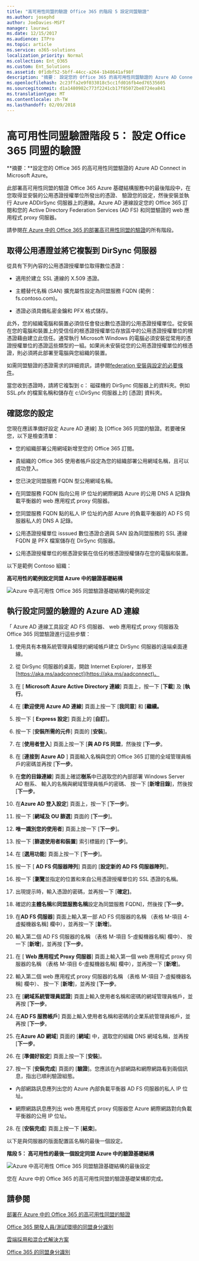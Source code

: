 ```yaml
---
title: "高可用性同盟的驗證 Office 365 的階段 5 設定同盟驗證"
ms.author: josephd
author: JoeDavies-MSFT
manager: laurawi
ms.date: 12/15/2017
ms.audience: ITPro
ms.topic: article
ms.service: o365-solutions
localization_priority: Normal
ms.collection: Ent_O365
ms.custom: Ent_Solutions
ms.assetid: 0f1dbf52-5bff-44cc-a264-1b48641af98f
description: "摘要： 設定您的 Office 365 的高可用性同盟驗證的 Azure AD Connect in Microsoft Azure。"
ms.openlocfilehash: 2c23ffa2e9f033018c5cc1fd016fb4ed76535605
ms.sourcegitcommit: d1a1480982c773f2241cb17f85072be8724ea841
ms.translationtype: MT
ms.contentlocale: zh-TW
ms.lasthandoff: 02/09/2018
---
```

# <a name="high-availability-federated-authentication-phase-5-configure-federated-authentication-for-office-365"></a>高可用性同盟驗證階段 5： 設定 Office 365 同盟的驗證

 **摘要：**設定您的 Office 365 的高可用性同盟驗證的 Azure AD Connect in Microsoft Azure。
 
此部署高可用性同盟的驗證 Office 365 Azure 基礎結構服務中的最後階段中，在您取得並安裝的公用憑證授權單位所發出的憑證、 驗證您的設定，然後安裝並執行 Azure ADDirSync 伺服器上的連線。Azure AD 連線設定您的 Office 365 訂閱和您的 Active Directory Federation Services (AD FS) 和同盟驗證的 web 應用程式 proxy 伺服器。
  
請參閱[在 Azure 中的 Office 365 的部署高可用性同盟的驗證](deploy-high-availability-federated-authentication-for-office-365-in-azure.md)的所有階段。
  
## <a name="get-a-public-certificate-and-copy-it-to-the-dirsync-server"></a>取得公用憑證並將它複製到 DirSync 伺服器

從具有下列內容的公用憑證授權單位取得數位憑證：
  
- 適用於建立 SSL 連線的 X.509 憑證。
    
- 主體替代名稱 (SAN) 擴充屬性設定為同盟服務 FQDN (範例： fs.contoso.com)。
    
- 憑證必須具備私密金鑰和 PFX 格式儲存。
    
此外，您的組織電腦和裝置必須信任會發出數位憑證的公用憑證授權單位。從安裝在您的電腦和裝置上的受信任的根憑證授權單位存放區中的公用憑證授權單位的根憑證藉由建立此信任。通常執行 Microsoft Windows 的電腦必須安裝從常用的憑證授權單位的憑證這些類型的一組。如果尚未安裝從您的公用憑證授權單位的根憑證，則必須將此部署至電腦與您組織的裝置。
  
如需同盟驗證的憑證需求的詳細資訊，請參閱[federation 安裝與設定的必要條件](https://docs.microsoft.com/azure/active-directory/connect/active-directory-aadconnect-prerequisites#prerequisites-for-federation-installation-and-configuration)。
  
當您收到憑證時，請將它複製到 c： 磁碟機的 DirSync 伺服器上的資料夾。例如 SSL.pfx 的檔案名稱和儲存在 c:\\DirSync 伺服器上的 [憑證] 資料夾。
  
## <a name="verify-your-configuration"></a>確認您的設定

您現在應該準備好設定 Azure AD 連線] 及 [Office 365 同盟的驗證。若要確保您，以下是檢查清單：
  
- 您的組織部署公用網域新增至您的 Office 365 訂閱。
    
- 貴組織的 Office 365 使用者帳戶設定為您的組織部署公用網域名稱，且可以成功登入。
    
- 您已決定同盟服務 FQDN 型公用網域名稱。
    
- 在同盟服務 FQDN 指向公用 IP 位址的網際網路 Azure 的公用 DNS A 記錄負載平衡器的 web 應用程式 proxy 伺服器。
    
- 您同盟服務 FQDN 點的私人 IP 位址的內部 Azure 的負載平衡器的 AD FS 伺服器私人的 DNS A 記錄。
    
- 公用憑證授權單位 isssued 數位憑證合適與 SAN 設為同盟服務的 SSL 連線 FQDN 是 PFX 檔案儲存在 DirSync 伺服器。
    
- 公用憑證授權單位的根憑證安裝在信任的根憑證授權儲存在您的電腦和裝置。
    
以下是範例 Contoso 組織：
  
**高可用性的範例設定同盟 Azure 中的驗證基礎結構**

![Azure 中高可用性 Office 365 同盟驗證基礎結構的範例設定](images/ac1a6a0d-0156-4407-9336-6e4cd6db8633.png)
  
## <a name="run-azure-ad-connect-to-configure-federated-authentication"></a>執行設定同盟的驗證的 Azure AD 連線

「 Azure AD 連線工具設定 AD FS 伺服器、 web 應用程式 proxy 伺服器及 Office 365 同盟驗證進行這些步驟：
  
1. 使用具有本機系統管理員權限的網域帳戶建立 DirSync 伺服器的遠端桌面連線。
    
2. 從 DirSync 伺服器的桌面，開啟 Internet Explorer，並移至[https://aka.ms/aadconnect](https://aka.ms/aadconnect)。
    
3. 在 [ **Microsoft Azure Active Directory 連線**] 頁面上，按一下 [**下載**] 及 [**執行**。
    
4. 在 [**歡迎使用 Azure AD 連線**] 頁面上按一下 [**我同意**] 和 [**繼續。**
    
5. 按一下 [ **Express 設定**] 頁面上的 [**自訂**]。
    
6. 按一下 [**安裝所需的元件**] 頁面的 [**安裝**]。
    
7. 在 [**使用者登入**] 頁面上按一下 [**與 AD FS 同盟**，然後按 [**下一步**。
    
8. 在 [**連接到 Azure AD** ] 頁面輸入名稱與您的 Office 365 訂閱的全域管理員帳戶的密碼並再按 [**下一步**。
    
9. 在**您的目錄連線**] 頁面上確認**樹系**中已選取您的內部部署 Windows Server AD 樹系、 輸入的名稱與網域管理員帳戶的密碼、 按一下 [**新增目錄**]，然後按 [**下一步**。
    
10. 在**Azure AD 登入設定**] 頁面上，按一下 [**下一步**]。
    
11. 按一下 [**網域及 OU 篩選**] 頁面的 [**下一步**]。
    
12. **唯一識別您的使用者**] 頁面上按一下 [**下一步**]。
    
13. 按一下 [**篩選使用者和裝置**] 索引標籤的 [**下一步**]。
    
14. 在 [**選用功能**] 頁面上按一下 [**下一步**]。
    
15. 按一下 [ **AD FS 伺服器陣列**] 頁面的 [**設定新的 AD FS 伺服器陣列**]。
    
16. 按一下 [**瀏覽**並指定的位置和來自公用憑證授權單位的 SSL 憑證的名稱。
    
17. 出現提示時，輸入憑證的密碼，並再按一下 [**確定]**。
    
18. 確認的**主體名稱**和**同盟服務名稱**設定為同盟服務 FQDN]，然後按 [**下一步**。
    
19. 在**AD FS 伺服器**] 頁面上輸入第一部 AD FS 伺服器的名稱 （表格 M-項目 4-虛擬機器名稱] 欄中），並再按一下 [**新增**]。
    
20. 輸入第二個 AD FS 伺服器的名稱 （表格 M-項目 5-虛擬機器名稱] 欄中）、 按一下 [**新增**]，並再按 [**下一步**。
    
21. 在 [ **Web 應用程式 Proxy 伺服器**] 頁面上輸入第一個 web 應用程式 proxy 伺服器的名稱 （表格 M-項目 6-虛擬機器名稱] 欄中），並再按一下 [**新增**]。
    
22. 輸入第二個 web 應用程式 proxy 伺服器的名稱 （表格 M-項目 7-虛擬機器名稱] 欄中）、 按一下 [**新增**]，並再按 [**下一步**。
    
23. 在 [**網域系統管理員認證**] 頁面上輸入使用者名稱和密碼的網域管理員帳戶，並再按 [**下一步**。
    
24. 在**AD FS 服務帳戶**] 頁面上輸入使用者名稱和密碼的企業系統管理員帳戶，並再按 [**下一步**。
    
25. 在**Azure AD 網域**] 頁面的 [**網域**] 中，選取您的組織 DNS 網域名稱，並再按 [**下一步**。
    
26. 在 [**準備好設定**] 頁面上按一下 [**安裝**]。
    
27. 按一下 [**安裝完成**] 頁面的 [**驗證**]。您應該在內部網路和網際網路看到兩個訊息，指出已順利驗證組態。
    
  - 內部網路訊息應列出您的 Azure 內部負載平衡器 AD FS 伺服器的私人 IP 位址。
    
  - 網際網路訊息應列出 web 應用程式 proxy 伺服器您 Azure 網際網路對向負載平衡器的公用 IP 位址。
    
28. 在 [**安裝完成**] 頁面上按一下 [**結束**]。
    
以下是與伺服器的版面配置區名稱的最後一個設定。
  
**階段 5： 高可用性的最後一個設定同盟 Azure 中的驗證基礎結構**

![Azure 中高可用性 Office 365 同盟驗證基礎結構的最後設定](images/c5da470a-f2aa-489a-a050-df09b4d641df.png)
  
您在 Azure 中的 Office 365 的高可用性同盟的驗證基礎架構即完成。
  
## <a name="see-also"></a>請參閱

[部署在 Azure 中的 Office 365 的高可用性同盟的驗證](deploy-high-availability-federated-authentication-for-office-365-in-azure.md)
  
[Office 365 開發人員/測試環境的同盟身分識別](federated-identity-for-your-office-365-dev-test-environment.md)
  
[雲端採用和混合式解決方案](cloud-adoption-and-hybrid-solutions.md)

[Office 365 的同盟身分識別](https://support.office.com/article/Understanding-Office-365-identity-and-Azure-Active-Directory-06a189e7-5ec6-4af2-94bf-a22ea225a7a9#bk_federated)


